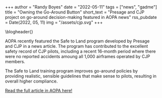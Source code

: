 +++
author = "Randy Boyes"
date = "2022-05-11"
tags = ["news", "gadme"]
title = "Owning the Go-Around Button"
short_text = "Presage and CJP project on go-around decision-making featured in AOPA news"
rss_pubdate = Date(2022, 05, 11)
img = "/assets/cjp.svg"
+++

\blogheader{}

AOPA recently featured the Safe to Land program developed by Presage and CJP in a news article. The program has contributed to the excellent safety record of CJP pilots, including a recent 16-month period where there were no reported accidents amoung all 1,000 airframes operated by CJP members.

The Safe to Land training program improves go-around policies by providing realistic, sensible guidelines that make sense to pilots, resulting in overall higher compliance.

[Read the full article in AOPA here!](https://www.aopa.org/news-and-media/all-news/2022/may/pilot/owning-the-go-around-button)
